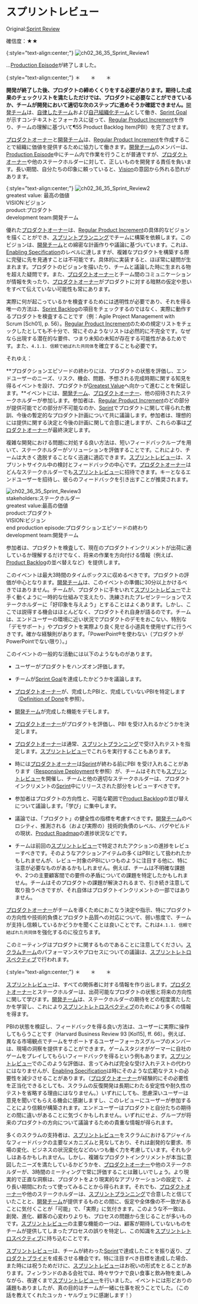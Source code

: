 # スプリントレビュー

 Original:[Sprint Review](https://sites.google.com/a/scrumplop.org/published-patterns/value-stream/sprint-review)

確信度：★★

{:style="text-align:center;"}
![ch02_36_35_Sprint_Review1](Images/ch02_36_35_Sprint_Review1.png)<br>


...[Production Episode](https://sites.google.com/a/scrumplop.org/published-patterns/value-stream/production-episode)が終了しました。

{:style="text-align:center;"}
＊　　＊　　＊

**開発が終了した後、プロダクトの締めくくりをする必要があります。期待した成果のチェックリストを満たしただけでは、プロダクトに必要なことができているか、チームが開発において適切な次のステップに進めそうか確認できません。**[開発チーム](ch02_14_14_Development_Team.md)は、​[自律したチーム](ch02_16_16_Autonomous_Team.md)および[自己組織化チーム](ch02_17_17_Self_Organizing_Team.md)として働き、​[Sprint Goal](https://sites.google.com/a/scrumplop.org/published-patterns/value-stream/sprint-goal)が示すコンテキストとフォーカスに従って、[Regular Product Increment](https://sites.google.com/a/scrumplop.org/published-patterns/value-stream/regular-product-increment)を作り、チームの理解に基づいて¶55 Product Backlog Item(PBI）を完了させます。

[プロダクトオーナー](ch02_11_11_Product_Owner.md)と[開発チーム](ch02_14_14_Development_Team.md)は、[Regular Product Increment](https://sites.google.com/a/scrumplop.org/published-patterns/value-stream/regular-product-increment)を作成することで組織に価値を提供するために協力して働きます。[開発チーム](ch02_14_14_Development_Team.md)のメンバーは、[Production Episode](https://sites.google.com/a/scrumplop.org/published-patterns/value-stream/production-episode)中にチーム内で作業を行うことが普通ですが、[プロダクトオーナー](ch02_11_11_Product_Owner.md)や他のステークホルダーに対して、正しいものを開発する責任を負います。長い期間、自分たちの印象に頼っていると、[Vision](https://sites.google.com/a/scrumplop.org/published-patterns/value-stream/vision)​の意図から外れる恐れがあります。

{:style="text-align:center;"}
![ch02_36_35_Sprint_Review2](Images/ch02_36_35_Sprint_Review2.png)<br>
greatest value: 最高の価値<br>VISION:ビジョン<br>product:プロダクト<br>development team:開発チーム

優れた[プロダクトオーナー](ch02_11_11_Product_Owner.md)は、[Regular Product Increment](https://sites.google.com/a/scrumplop.org/published-patterns/value-stream/regular-product-increment)の具体的なビジョンを描くことができ、[スプリントプランニング](ch02_25_24_Sprint_Planning.md)でチームに構築を依頼します。このビジョンは、[開発チーム](ch02_14_14_Development_Team.md)との綿密な計画作りや議論に基づいています。これは、[Enabling Specification](https://sites.google.com/a/scrumplop.org/published-patterns/value-stream/product-backlog/enabling-specification)のレベルに達しますが、複雑なプロダクトを構築する際に完璧に先を見通すことは不可能です。具体的に実装すると、ほぼ常に疑問が生まれます。プロダクトのビジョンを描いたり、チームと議論した時に生まれる物を超えた疑問です。また、[プロダクトオーナー](ch02_11_11_Product_Owner.md)とチーム間のコミュニケーションが情報を失ったり、[プロダクトオーナー](ch02_11_11_Product_Owner.md)がプロダクトに対する暗黙の仮定や思いをすべて伝えていない可能性も常にあります。

実際に何が起こっているかを検査するためには透明性が必要であり、それを得る唯一の方法は、[Sprint Backlog](https://sites.google.com/a/scrumplop.org/published-patterns/value-stream/sprint-backlog)の項目をチェックするのではなく、実際に動作するプロダクトを検査することです（例：Agile Project Management with Scrum [Sch01], p. 56）。[Regular Product Increment](https://sites.google.com/a/scrumplop.org/published-patterns/value-stream/regular-product-increment)のための規定リストをチェックしたとしても不十分で、常にそのようなリストは必然的に不完全です。なぜなら出現する潜在的な要件、つまり未知の未知が存在する可能性があるためです。また、`4.1.1. 信頼で結ばれた共同体`を確立することも必要です。

それゆえ：

**プロダクションエピソードの終わりには、プロダクトの状態を評価し、エンドユーザーのニーズ、リスク、機会、問題、予想される完成時期に関する知見を得るイベントを設け、プロダクトが[Greatest Value](https://sites.google.com/a/scrumplop.org/published-patterns/value-stream/greatest-value)へ向かって進むことを保証します。**イベントには、[開発チーム](ch02_14_14_Development_Team.md)、[プロダクトオーナー](ch02_11_11_Product_Owner.md)、他の招待されたステークホルダーが参加します。参加者は、[Regular Product Increment](https://sites.google.com/a/scrumplop.org/published-patterns/value-stream/regular-product-increment)のどの部分が提供可能でどの部分が不可能なのか、​[Sprint](https://sites.google.com/a/scrumplop.org/published-patterns/value-stream/sprint)でプロダクトに関して得られた教訓、今後の暫定的なプロダクト計画について共に議論します。参加者は、理想的には提供に関する決定と今後の計画に関して合意に達しますが、これらの事は[プロダクトオーナー](ch02_11_11_Product_Owner.md)が最終決定します。

複雑な開発における問題に対処する良い方法は、短いフィードバックループを用いて、ステークホルダーがソリューションを評価することです。これにより、チームは大きく逸脱することなく迅速に適応できます。[スプリントレビュー](ch02_36_35_Sprint_Review.md)は、スプリントサイクル中の検討とフィードバックの中心です。[プロダクトオーナー](ch02_11_11_Product_Owner.md)はどんなステークホルダーでも[スプリントレビュー](ch02_36_35_Sprint_Review.md)に招待できます。キーとなるエンドユーザーを招待し、彼らのフィードバックを引き出すことが推奨されます。

![ch02_36_35_Sprint_Review3](Images/ch02_36_35_Sprint_Review3.png)<br>
stakeholders:ステークホルダー<br>greatest value:最高の価値<br>product:プロダクト<br>VISION:ビジョン<br>end production episode:プロダクションエピソードの終わり<br>development team:開発チーム

参加者は、プロダクトを検査して、現在のプロダクトインクリメントが出荷に適しているか理解するだけでなく、将来の作業を方向付ける情報（例えば、[Product Backlog](https://sites.google.com/a/scrumplop.org/published-patterns/value-stream/product-backlog)の並べ替えなど）を提供します。

このイベントは最大3時間のタイムボックスに収めるべきです。プロダクトの評価が中心となります。[開発チーム](ch02_14_14_Development_Team.md)は、このイベントの準備に30分以上かけるべきではありません。チームが、プロダクトに手をいれて[スプリントレビュー](ch02_36_35_Sprint_Review.md)で上手く動くように一時的な仕組みで支えたり、洗練されたプレゼンテーションでステークホルダーに「好印象を与えよう」とすることはよくあります。しかし、ここでは説得する機会はほとんどなく、プロダクトそれ自身が語るのです。チームは、エンドユーザーの環境に近い状況でプロダクトのデモをおこない、特別な「デモサポート」やプロダクトを実際より良く見せる小道具を使用せずに行うべきです。確かな経験則があります。「PowerPoint®を使わない（プロダクトがPowerPointでない限り）。」

このイベントの一般的な活動には以下のようなものがあります。

* ユーザーがプロダクトをハンズオン評価します。

* チームが[Sprint Goal](https://sites.google.com/a/scrumplop.org/published-patterns/value-stream/sprint-goal)を達成したかどうかを議論します。

* [プロダクトオーナー](ch02_11_11_Product_Owner.md)が、完成したPBIと、完成していないPBIを特定します（[Definition of Done](https://sites.google.com/a/scrumplop.org/published-patterns/value-stream/definition-of-done)を参照）。

* [開発チーム](ch02_14_14_Development_Team.md)が完成した機能をデモします。

* [プロダクトオーナー](ch02_11_11_Product_Owner.md)がプロダクトを評価し、PBI を受け入れるかどうかを決定します。

* [プロダクトオーナー](ch02_11_11_Product_Owner.md)は通常、[スプリントプランニング](ch02_25_24_Sprint_Planning.md)で受け入れテストを指定します。[スプリントレビュー](ch02_36_35_Sprint_Review.md)でこれらを実行することもあります。

* 時には[プロダクトオーナー](ch02_11_11_Product_Owner.md)は[Sprint](https://sites.google.com/a/scrumplop.org/published-patterns/value-stream/sprint)が終わる前にPBI を受け入れることがあります（[Responsive Deployment](https://sites.google.com/a/scrumplop.org/published-patterns/value-stream/responsive-deployment)​を参照）が、チームはそれでも[スプリントレビュー](ch02_36_35_Sprint_Review.md)を開催し、チームと他の適切なステークホルダーは、プロダクトインクリメントの[Sprint](https://sites.google.com/a/scrumplop.org/published-patterns/value-stream/sprint)中にリリースされた部分をレビューすべきです。

* 参加者はプロダクトの方向性と、可能な範囲で[Product Backlog](https://sites.google.com/a/scrumplop.org/published-patterns/value-stream/product-backlog)の並び替えについて議論します。「学び」に集中します。

* 議論では、「プロダクト」の健全性の指標を考慮すべきです。[開発チーム](ch02_14_14_Development_Team.md)のベロシティ、推測される（および実際の）技術的負債のレベル、バグやビルドの現状、[Product Roadmap](https://sites.google.com/a/scrumplop.org/published-patterns/value-stream/release-plan/product-roadmap)の進捗状況などです。

* チームは前回の[スプリントレビュー](ch02_36_35_Sprint_Review.md)で特定されたアクションの進捗をレビューすべきです。そのようなアクションアイテムの多くはPBIとして扱われたかもしれませんが、レビュー対象のPBIにいつものように注目する他に、特に注意が必要なものがあるかもしれません。例えば、チームは不明確な課題や、2つの主要顧客間での要件の矛盾についての課題を特定したかもしれません。チームはそのプロダクトの課題が解決されるまで、引き続き注意して取り扱うべきですが、それ自体はプロダクトインクリメントの一部ではありません。

[プロダクトオーナー](ch02_11_11_Product_Owner.md)がチームを導くためにおこなう決定や指示、特にプロダクトの方向性や技術的負債とプロダクト品質への対応について、弱い態度で、チームが支持し信頼しているかどうかを聞くことは良いことです。これは`4.1.1. 信頼で結ばれた共同体`を強化するのに役立ちます。

このミーティングはプロダクトに関するものであることに注意してください。[スクラムチーム](ch02_07_7_Scrum_Team.md)のパフォーマンスやプロセスについての議論は、[スプリントレトロスペクティブ](ch02_37_36_Sprint_Retrospective.md)​で行われます。

{:style="text-align:center;"}
＊　　＊　　＊

[スプリントレビュー](ch02_36_35_Sprint_Review.md)は、すべての関係者に対する情報を作り出します。[プロダクトオーナー](ch02_11_11_Product_Owner.md)とステークホルダーは、出荷可能なプロダクトの状態と将来の方向性に関して学びます。[開発チーム](ch02_14_14_Development_Team.md)は、ステークホルダーの期待をどの程度満たしたかを学習し、これにより[スプリントレトロスペクティブ](ch02_37_36_Sprint_Retrospective.md)のためにより多くの情報を得ます。

PBIの状態を検証し、フィードバックを得る良い方法は、ユーザーに実際に操作してもらうことです（Harvard Business Review 93 [Kol15], ff. 66）。例えば、異なる市場観点でチームをサポートするユーザーフォーカスグループのメンバーは、現場の洞察を提供することができます。ゲームスタジオがゲーマーに自社のゲームをプレイしてもらいフィードバックを得るという例もあります。[スプリントレビュー](ch02_36_35_Sprint_Review.md)でのこのような評価は、言ってみれば完全な受け入れテストの代わりにはなりませんが、[Enabling Specification](https://sites.google.com/a/scrumplop.org/published-patterns/value-stream/product-backlog/enabling-specification)は時にそのような広範なテストの必要性を減少させることがあります。（[プロダクトオーナー](ch02_11_11_Product_Owner.md)が経験的にその必要性を正当化できるとしても、スクラムの反復開発は長期にわたる安定性や耐久性のテストを省略する理由にはなりません。）いずれにしても、思慮深いユーザーは意見を聞いてもらえる機会に感謝しますし、このレビューにユーザーが参加することにより信頼が構築されます。エンドユーザーはプロダクトと自分たちの期待との間に違いがあることに気づくかもしれません。いずれにせよ、グループが将来のプロダクトの方向について議論するための貴重な情報が得られます。

多くのスクラムの支持者は、[スプリントレビュー](ch02_36_35_Sprint_Review.md)をスクラムにおけるアジャイルなフィードバックの主要なメカニズムと見なしており、それは創発的な要求、市場の変化、ビジネスの状況変化などのいつも働く力を考慮しています。それも少しはあるかもしれません。しかし、複雑なプロダクトインクリメントが本当に意図したニーズを満たしているかどうかを、[プロダクトオーナー](ch02_11_11_Product_Owner.md)や他のステークホルダーが、3時間のミーティングで常に評価することは難しいでしょう。より現実的で正直な洞察は、プロダクトをより現実的なアプリケーションの設定で、より長い期間にわたって使ってみることから得られます。それでも、[プロダクトオーナー](ch02_11_11_Product_Owner.md)や他のステークホルダーは、[スプリントプランニング](ch02_25_24_Sprint_Planning.md)で合意したと信じていたことと、[開発チーム](ch02_14_14_Development_Team.md)が提供するものとの間に、仮定や全体像の不一致があることに気付くことが「可能」で、「実際」に気付きます。このような不一致は、創発、進化、顧客の心変わりよりも、プロセスの問題から生じることが多いものです。[スプリントレビュー](ch02_36_35_Sprint_Review.md)の主要な機能の一つは、顧客が期待していないものをチームが提供してしまったプロセスの誤りを特定し、この知識を[スプリントレトロスペクティブ](ch02_37_36_Sprint_Retrospective.md)に持ち込むことです。

[スプリントレビュー](ch02_36_35_Sprint_Review.md)は、チームが終わった[Sprint](https://sites.google.com/a/scrumplop.org/published-patterns/value-stream/sprint)で達成したことを振り返り、​[プロダクトプライド](ch02_39_38_Product_Pride.md)を成長させる機会です。特に注目すべき目標を達成した場合、また時には祝うためだけに、[スプリントレビュー](ch02_36_35_Sprint_Review.md)はお祝いの形式をとることがあります。フィンランドのある会社では、時々サウナで良い食事と飲み物を楽しみながら、夜遅くまで[スプリントレビュー](ch02_36_35_Sprint_Review.md)を行いました。イベントには形どおりの議題もありましたが、真の目的はチームが一緒に仕事を祝うことでした。（この話を教えてくれたユッカ・ヤルヴェラに感謝します！）

